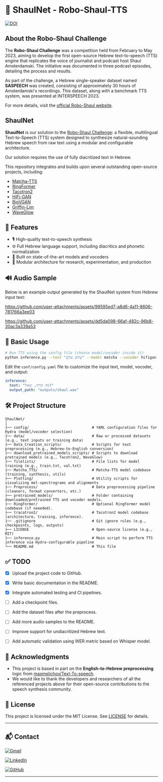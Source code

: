 # 🤖 ShaulNet - Robo-Shaul-TTS

[![DOI](https://zenodo.org/badge/993479487.svg)](https://doi.org/10.5281/zenodo.15609915)

## About the Robo-Shaul Challenge

The **Robo-Shaul Challenge** was a competition held from February to May 2023, aiming to develop the first open-source Hebrew text-to-speech (TTS) engine that replicates the voice of journalist and podcast host Shaul Amsterdamski. The initiative was documented in three podcast episodes, detailing the process and results.

As part of the challenge, a Hebrew single-speaker dataset named **SASPEECH** was created, consisting of approximately 30 hours of Amsterdamski's recordings. This dataset, along with a benchmark TTS system, was presented at INTERSPEECH 2023.

For more details, visit the [official Robo-Shaul website](https://www.roboshaul.com/).

## ShaulNet

**ShaulNet** is our solution to the [Robo-Shaul Challenge](https://www.roboshaul.com/): a flexible, multilingual Text-to-Speech (TTS) system designed to synthesize natural-sounding Hebrew speech from raw text using a modular and configurable architecture.

Our solution requires the use of fully diacritized text in Hebrew.

This repository integrates and builds upon several outstanding open-source projects, including:

* [Matcha-TTS](https://github.com/shivammehta25/Matcha-TTS)
* [RingFormer](https://github.com/seongho608/RingFormer)
* [Tacotron2](https://github.com/NVIDIA/tacotron2)
* [HiFi-GAN](https://github.com/jik876/hifi-gan)
* [BigVGAN](https://github.com/NVIDIA/BigVGAN)
* [Griffin-Lim](https://pytorch.org/audio/main/generated/torchaudio.transforms.GriffinLim.html)
* [WaveGlow](https://pytorch.org/hub/nvidia_deeplearningexamples_waveglow/)


## 🚀 Features

* 🎙️ High-quality text-to-speech synthesis
* 🌐 Full Hebrew language support, including diacritics and phonetic normalization
* 🧠 Built on state-of-the-art models and vocoders
* 🧪 Modular architecture for research, experimentation, and production


## 🔊 Audio Sample

Below is an example output generated by the ShaulNet system from Hebrew input text:

https://github.com/user-attachments/assets/99595ed7-a8d6-4a11-8606-781766a3ee03


https://github.com/user-attachments/assets/dd5da098-66af-482c-96b8-30ac3a339a53


## 📝 Basic Usage

```bash
# Run TTS using the config file (choose model/vocoder inside it)
python inference.py --text "שָׁלוֹם עוֹלָם" --model matcha --vocoder hifigan --checkpoint checkpoints/matcha_tts/logs/train/ljspeech/runs/2025-06-02_14-11-39/checkpoints/checkpoint_epoch=2679.ckpt   --output-file outputs/generated.wav

````

Edit the `conf/config.yaml` file to customize the input text, model, vocoder, and output:

```yaml
inference:
  text: "מה קורה, שאול?"
  output_path: "outputs/shaul.wav"
```

## 🛠️ Project Structure

```
ShaulNet/
│
├── config/                             # YAML configuration files for Hydra (model/vocoder selection)
├── data/                               # Raw or processed datasets (e.g., text inputs or training data)
├── Data_Creation_scripts/              # Scripts for text preprocessing (e.g., Hebrew-to-English conversion)
├── download_pretrained_models_scripts/ # Scripts to download pretrained models (e.g., Tacotron2, WaveGlow)
├── filelists/                          # File lists for model training (e.g., train.txt, val.txt)
├── Matcha_TTS/                         # Matcha-TTS model codebase (training, synthesis, utils)
├── Plotting/                           # Utility scripts for visualizing mel-spectrograms and alignments
├── Preprocess/                         # Data preprocessing pipeline (cleaners, format converters, etc.)
├── pretrained_models/                  # Folder containing downloaded/pretrained TTS and vocoder models.
├── RingFormer/                         # Optional RingFormer model codebase (if neeeded).
├── tracatron2/                         # Tacotron2 model codebase (architecture, training, inference).
├── .gitignore                          # Git ignore rules (e.g., checkpoints, logs, outputs)
├── LICENSE                             # Open-source license (e.g., MIT)
├── inference.py                        # Main script to perform TTS inference via Hydra-configurable pipeline
└── README.md                           # This file
```

## ✅ TODO

* [x] Upload the project code to GitHub.
* [x] Write basic documentation in the README.
* [x] Integrate automated testing and CI pipelines.
* [ ] Add a checkpoint files.
* [ ] Add the dataset files after the preprocess.
* [ ] Add more audio samples to the README.
* [ ] Improve support for undiacritized Hebrew text.
* [ ] Add automatic validation using WER metric based on Whisper model.


## 🙏 Acknowledgments

* This project is based in part on the **English-to-Hebrew preprocessing** logic from [maxmelichov/Text-To-speech](https://github.com/maxmelichov/Text-To-speech).
* We would like to thank the developers and researchers of all the referenced projects above for their open-source contributions to the speech synthesis community.


## 📜 License

This project is licensed under the MIT License. See [LICENSE](LICENSE) for details.

---

## 📬 Contact

[![Gmail](https://img.shields.io/badge/Gmail-D14836?logo=gmail&logoColor=white)](mailto:Avishai11900@gmail.com)

[![LinkedIn](https://img.shields.io/badge/LinkedIn-blue?logo=linkedin&logoColor=white)](https://www.linkedin.com/in/avishai-weizman/)

[![GitHub](https://img.shields.io/badge/GitHub-100000?logo=github&logoColor=white)](https://github.com/avishai111)

---



